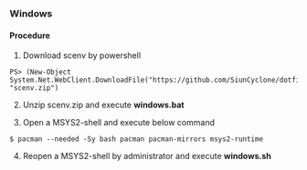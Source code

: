 ### Windows

#### Procedure

1. Download scenv by powershell

  ```
PS> (New-Object System.Net.WebClient.DownloadFile("https://github.com/SiunCyclone/dotfiles/archive/master.zip", "scenv.zip")
  ```

2. Unzip scenv.zip and execute **windows.bat**

3. Open a MSYS2-shell and execute below command

  ```
$ pacman --needed -Sy bash pacman pacman-mirrors msys2-runtime
  ```

4. Reopen a MSYS2-shell by administrator and execute **windows.sh**

